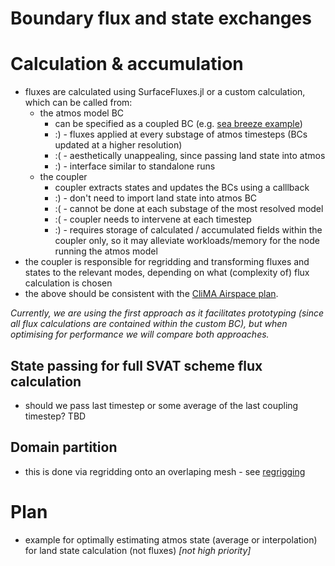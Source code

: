 # **Boundary flux and state exchanges**

# Calculation & accumulation
- fluxes are calculated using SurfaceFluxes.jl or a custom calculation, which can be called from:
    - the atmos model BC
        - can be specified as a coupled BC (e.g. [sea breeze example](https://github.com/CliMA/ClimaCoupler.jl/blob/as/agu-seabreeze/experiments/ClimaCore/sea_breeze/coupledbc.jl))
        - :) - fluxes applied at every substage of atmos timesteps (BCs updated at a higher resolution)
        - :( - aesthetically unappealing, since passing land state into atmos 
        - :) - interface similar to standalone runs 
    - the coupler
        - coupler extracts states and updates the BCs using a calllback 
        - :) - don't need to import land state into atmos BC
        - :( - cannot be done at each substage of the most resolved model 
        - :( - coupler needs to intervene at each timestep
        - :) - requires storage of calculated / accumulated fields within the coupler only, so it may alleviate workloads/memory for the node running the atmos model
- the coupler is responsible for regridding and transforming fluxes and states to the relevant modes, depending on what (complexity of) flux calculation is chosen
- the above should be consistent with the [CliMA Airspace plan](https://www.overleaf.com/project/6169b2b29040a9c1d73e2e38). 

*Currently, we are using the first approach as it facilitates prototyping (since all flux calculations are contained within the custom BC), but when optimising for performance we will compare both approaches.* 

## State passing for full SVAT scheme flux calculation
- should we pass last timestep or some average of the last coupling timestep? TBD

## Domain partition
- this is done via regridding onto an overlaping mesh - see [regrigging](regridding/README.md)

# Plan
- example for optimally estimating atmos state (average or interpolation) for land state calculation (not fluxes) *[not high priority]*